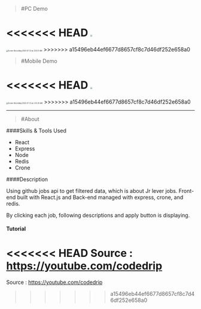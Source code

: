 > #PC Demo

<<<<<<< HEAD
<img src="/pc-demo" style="zoom:30%;" />
=======
<img src="/Users/golee/Downloads/Screen-Recording-2020-07-12-at-3.05.51-AM.gif" alt="Screen-Recording-2020-07-12-at-3.05.51-AM" style="zoom:30%;" />
>>>>>>> a15496eb44ef6677d8657cf8c7d46df252e658a0



> #Mobile Demo

<<<<<<< HEAD
<img src="/mobile-demo" style="zoom:30%;" />
=======
<img src="/Users/golee/Downloads/Screen-Recording-2020-07-12-at-2.43.20-AM.gif" alt="Screen-Recording-2020-07-12-at-2.43.20-AM" style="zoom:30%;" />
>>>>>>> a15496eb44ef6677d8657cf8c7d46df252e658a0





<hr />



> #About

####Skills & Tools Used

- React
- Express
- Node
- Redis
- Crone



####Description

Using github jobs api to get filtered data, which is about Jr lever jobs. Front-end built with React.js and Back-end managed with express, crone, and redis.

By clicking each job, following descriptions and apply button is displaying.



#### Tutorial 

<<<<<<< HEAD
 Source : https://youtube.com/codedrip
=======
 Source : https://youtube.com/codedrip
>>>>>>> a15496eb44ef6677d8657cf8c7d46df252e658a0
